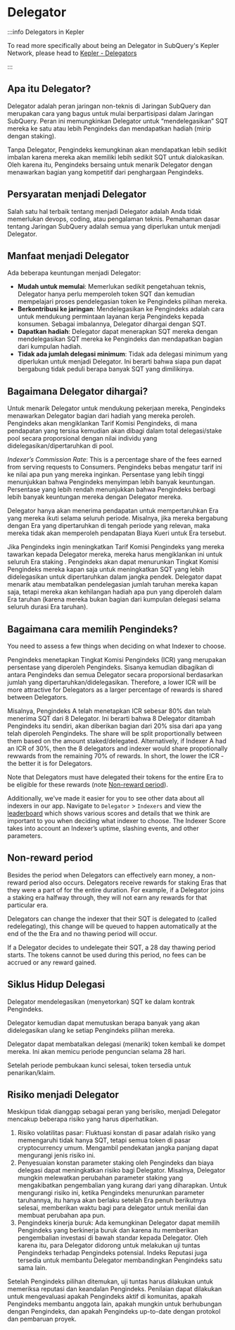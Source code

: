# Delegator

:::info Delegators in Kepler

To read more specifically about being an Delegator in SubQuery's Kepler Network, please head to [Kepler - Delegators](./kepler/delegators.md)

:::

## Apa itu Delegator?

Delegator adalah peran jaringan non-teknis di Jaringan SubQuery dan merupakan cara yang bagus untuk mulai berpartisipasi dalam Jaringan SubQuery. Peran ini memungkinkan Delegator untuk “mendelegasikan” SQT mereka ke satu atau lebih Pengindeks dan mendapatkan hadiah (mirip dengan staking).

Tanpa Delegator, Pengindeks kemungkinan akan mendapatkan lebih sedikit imbalan karena mereka akan memiliki lebih sedikit SQT untuk dialokasikan. Oleh karena itu, Pengindeks bersaing untuk menarik Delegator dengan menawarkan bagian yang kompetitif dari penghargaan Pengindeks.

## Persyaratan menjadi Delegator

Salah satu hal terbaik tentang menjadi Delegator adalah Anda tidak memerlukan devops, coding, atau pengalaman teknis. Pemahaman dasar tentang Jaringan SubQuery adalah semua yang diperlukan untuk menjadi Delegator.

## Manfaat menjadi Delegator

Ada beberapa keuntungan menjadi Delegator:

- **Mudah untuk memulai**: Memerlukan sedikit pengetahuan teknis, Delegator hanya perlu memperoleh token SQT dan kemudian mempelajari proses pendelegasian token ke Pengindeks pilihan mereka.
- **Berkontribusi ke jaringan**: Mendelegasikan ke Pengindeks adalah cara untuk mendukung permintaan layanan kerja Pengindeks kepada konsumen. Sebagai imbalannya, Delegator dihargai dengan SQT.
- **Dapatkan hadiah**: Delegator dapat menerapkan SQT mereka dengan mendelegasikan SQT mereka ke Pengindeks dan mendapatkan bagian dari kumpulan hadiah.
- **Tidak ada jumlah delegasi minimum**: Tidak ada delegasi minimum yang diperlukan untuk menjadi Delegator. Ini berarti bahwa siapa pun dapat bergabung tidak peduli berapa banyak SQT yang dimilikinya.

## Bagaimana Delegator dihargai?

Untuk menarik Delegator untuk mendukung pekerjaan mereka, Pengindeks menawarkan Delegator bagian dari hadiah yang mereka peroleh. Pengindeks akan mengiklankan Tarif Komisi Pengindeks, di mana pendapatan yang tersisa kemudian akan dibagi dalam total delegasi/stake pool secara proporsional dengan nilai individu yang didelegasikan/dipertaruhkan di pool.

_Indexer’s Commission Rate_: This is a percentage share of the fees earned from serving requests to Consumers. Pengindeks bebas mengatur tarif ini ke nilai apa pun yang mereka inginkan. Persentase yang lebih tinggi menunjukkan bahwa Pengindeks menyimpan lebih banyak keuntungan. Persentase yang lebih rendah menunjukkan bahwa Pengindeks berbagi lebih banyak keuntungan mereka dengan Delegator mereka.

Delegator hanya akan menerima pendapatan untuk mempertaruhkan Era yang mereka ikuti selama seluruh periode. Misalnya, jika mereka bergabung dengan Era yang dipertaruhkan di tengah periode yang relevan, maka mereka tidak akan memperoleh pendapatan Biaya Kueri untuk Era tersebut.

Jika Pengindeks ingin meningkatkan Tarif Komisi Pengindeks yang mereka tawarkan kepada Delegator mereka, mereka harus mengiklankan ini untuk seluruh Era staking . Pengindeks akan dapat menurunkan Tingkat Komisi Pengindeks mereka kapan saja untuk meningkatkan SQT yang lebih didelegasikan untuk dipertaruhkan dalam jangka pendek. Delegator dapat menarik atau membatalkan pendelegasian jumlah taruhan mereka kapan saja, tetapi mereka akan kehilangan hadiah apa pun yang diperoleh dalam Era taruhan (karena mereka bukan bagian dari kumpulan delegasi selama seluruh durasi Era taruhan).

## Bagaimana cara memilih Pengindeks?

You need to assess a few things when deciding on what Indexer to choose.

Pengindeks menetapkan Tingkat Komisi Pengindeks (ICR) yang merupakan persentase yang diperoleh Pengindeks. Sisanya kemudian dibagikan di antara Pengindeks dan semua Delegator secara proporsional berdasarkan jumlah yang dipertaruhkan/didelegasikan. Therefore, a lower ICR will be more attractive for Delegators as a larger percentage of rewards is shared between Delegators.

Misalnya, Pengindeks A telah menetapkan ICR sebesar 80% dan telah menerima SQT dari 8 Delegator. Ini berarti bahwa 8 Delegator ditambah Pengindeks itu sendiri, akan diberikan bagian dari 20% sisa dari apa yang telah diperoleh Pengindeks. The share will be split proportionally between them based on the amount staked/delegated. Alternatively, if Indexer A had an ICR of 30%, then the 8 delegators and indexer would share propotionally rewwards from the remaining 70% of rewards. In short, the lower the ICR - the better it is for Delegators.

Note that Delegators must have delegated their tokens for the entire Era to be eligible for these rewards (note [Non-reward period](#non-reward-period)).

Additionally, we've made it easier for you to see other data about all indexers in our app. Navigate to `Delegator` > `Indexers` and view the [leaderboard](https://kepler.subquery.network/delegator/indexers/top) which shows various scores and details that we think are important to you when deciding what indexer to choose. The Indexer Score takes into account an Indexer’s uptime, slashing events, and other parameters.

## Non-reward period

Besides the period when Delegators can effectively earn money, a non-reward period also occurs. Delegators receive rewards for staking Eras that they were a part of for the entire duration. For example, if a Delegator joins a staking era halfway through, they will not earn any rewards for that particular era.

Delegators can change the indexer that their SQT is delegated to (called redelegating), this change will be queued to happen automatically at the end of the the Era and no thawing period will occur.

If a Delegator decides to undelegate their SQT, a 28 day thawing period starts. The tokens cannot be used during this period, no fees can be accrued or any reward gained.

## Siklus Hidup Delegasi

Delegator mendelegasikan (menyetorkan) SQT ke dalam kontrak Pengindeks.

Delegator kemudian dapat memutuskan berapa banyak yang akan didelegasikan ulang ke setiap Pengindeks pilihan mereka.

Delegator dapat membatalkan delegasi (menarik) token kembali ke dompet mereka. Ini akan memicu periode penguncian selama 28 hari.

Setelah periode pembukaan kunci selesai, token tersedia untuk penarikan/klaim.

## Risiko menjadi Delegator

Meskipun tidak dianggap sebagai peran yang berisiko, menjadi Delegator mencakup beberapa risiko yang harus diperhatikan.

1. Risiko volatilitas pasar: Fluktuasi konstan di pasar adalah risiko yang memengaruhi tidak hanya SQT, tetapi semua token di pasar cryptocurrency umum. Mengambil pendekatan jangka panjang dapat mengurangi jenis risiko ini.
2. Penyesuaian konstan parameter staking oleh Pengindeks dan biaya delegasi dapat meningkatkan risiko bagi Delegator. Misalnya, Delegator mungkin melewatkan perubahan parameter staking yang mengakibatkan pengembalian yang kurang dari yang diharapkan. Untuk mengurangi risiko ini, ketika Pengindeks menurunkan parameter taruhannya, itu hanya akan berlaku setelah Era penuh berikutnya selesai, memberikan waktu bagi para delegator untuk menilai dan membuat perubahan apa pun.
3. Pengindeks kinerja buruk: Ada kemungkinan Delegator dapat memilih Pengindeks yang berkinerja buruk dan karena itu memberikan pengembalian investasi di bawah standar kepada Delegator. Oleh karena itu, para Delegator didorong untuk melakukan uji tuntas Pengindeks terhadap Pengindeks potensial. Indeks Reputasi juga tersedia untuk membantu Delegator membandingkan Pengindeks satu sama lain.

Setelah Pengindeks pilihan ditemukan, uji tuntas harus dilakukan untuk memeriksa reputasi dan keandalan Pengindeks. Penilaian dapat dilakukan untuk mengevaluasi apakah Pengindeks aktif di komunitas, apakah Pengindeks membantu anggota lain, apakah mungkin untuk berhubungan dengan Pengindeks, dan apakah Pengindeks up-to-date dengan protokol dan pembaruan proyek.
